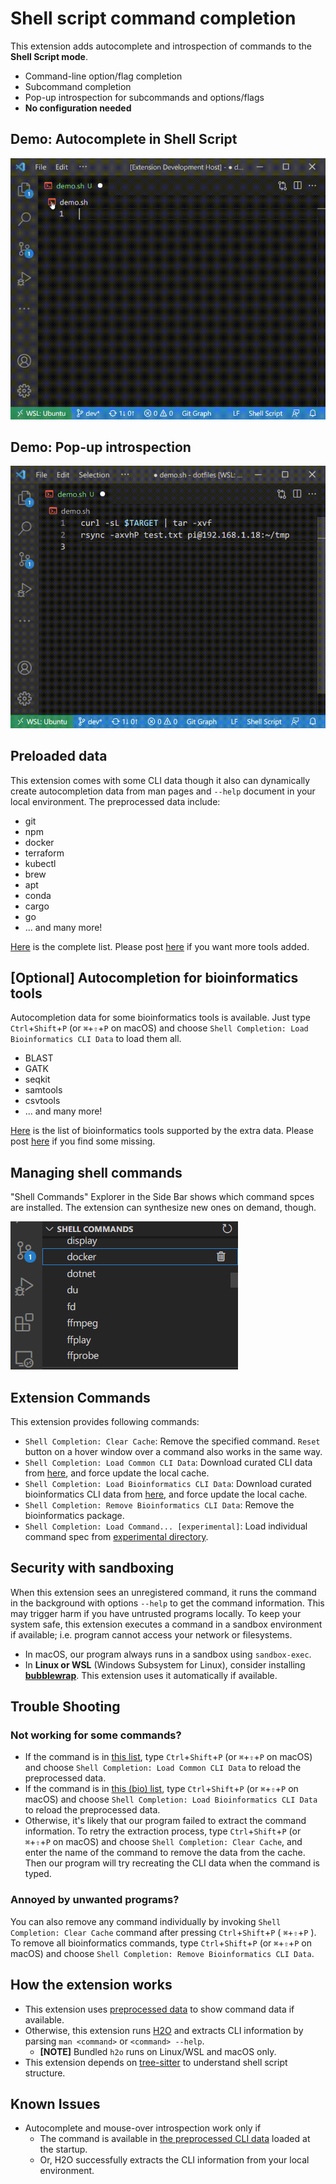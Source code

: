 # Shell script command completion

This extension adds autocomplete and introspection of commands to the **Shell Script mode**.

* Command-line option/flag completion
* Subcommand completion
* Pop-up introspection for subcommands and options/flags
* **No configuration needed**

## Demo: Autocomplete in Shell Script

![shellcomp](https://raw.githubusercontent.com/yamaton/vscode-h2o/main/images/demo-autocomplete.gif)



## Demo: Pop-up introspection

![hover](https://raw.githubusercontent.com/yamaton/vscode-h2o/main/images/demo-mouseover.gif)



## Preloaded data

This extension comes with some CLI data though it also can dynamically create autocompletion data from man pages and `--help` document in your local environment. The preprocessed data include:

* git
* npm
* docker
* terraform
* kubectl
* brew
* apt
* conda
* cargo
* go
* ... and many more!

[Here](https://github.com/yamaton/h2o-curated-data/blob/main/general.txt) is the complete list. Please post [here](https://github.com/yamaton/h2o-curated-data/issues/1) if you want more tools added.

## [Optional] Autocompletion for bioinformatics tools

Autocompletion data for some bioinformatics tools is available. Just type `Ctrl`+`Shift`+`P` (or `⌘`+`⇧`+`P` on macOS) and choose `Shell Completion: Load Bioinformatics CLI Data` to load them all.

* BLAST
* GATK
* seqkit
* samtools
* csvtools
* ... and many more!

[Here](https://github.com/yamaton/h2o-curated-data/blob/main/bio.txt) is the list of bioinformatics tools supported by the extra data. Please post [here](https://github.com/yamaton/h2o-curated-data/issues/1) if you find some missing.


## Managing shell commands

"Shell Commands" Explorer in the Side Bar shows which command spces are installed. The extension can synthesize new ones on demand, though.

![](https://raw.githubusercontent.com/yamaton/vscode-h2o/main/images/vscode-shell-command-explorer.png)



## Extension Commands

This extension provides following commands:

* `Shell Completion: Clear Cache`: Remove the specified command. `Reset` button on a hover window over a command also works in the same way.
* `Shell Completion: Load Common CLI Data`: Download curated CLI data from [here](https://github.com/yamaton/h2o-curated-data/tree/main/general/json), and force update the local cache.
* `Shell Completion: Load Bioinformatics CLI Data`: Download curated bioinformatics CLI data from [here](https://github.com/yamaton/h2o-curated-data/tree/main/bio/json), and force update the local cache.
* `Shell Completion: Remove Bioinformatics CLI Data`: Remove the bioinformatics package.
* `Shell Completion: Load Command... [experimental]`: Load individual command spec from [experimental directory](https://github.com/yamaton/h2o-curated-data/tree/main/experimental/json).



## Security with sandboxing

When this extension sees an unregistered command, it runs the command in the background with options `--help` to get the command information. This may trigger harm if you have untrusted programs locally. To keep your system safe, this extension executes a command in a sandbox environment if available; i.e. program cannot access your network or filesystems.

* In macOS, our program always runs in a sandbox using `sandbox-exec`.
* In **Linux or WSL** (Windows Subsystem for Linux), consider installing **[bubblewrap](https://wiki.archlinux.org/title/Bubblewrap)**. This extension uses it automatically if available.

## Trouble Shooting

### Not working for some commands?

* If the command is in [this list](https://github.com/yamaton/h2o-curated-data/blob/main/general.txt), type `Ctrl`+`Shift`+`P` (or `⌘`+`⇧`+`P` on macOS) and choose `Shell Completion: Load Common CLI Data` to reload the preprocessed data.
* If the command is in [this (bio) list](https://github.com/yamaton/h2o-curated-data/blob/main/bio.txt), type `Ctrl`+`Shift`+`P` (or `⌘`+`⇧`+`P` on macOS) and choose `Shell Completion: Load Bioinformatics CLI Data` to reload the preprocessed data.
* Otherwise, it's likely that our program failed to extract the command information.  To retry the extraction process, type `Ctrl`+`Shift`+`P` (or `⌘`+`⇧`+`P` on macOS) and choose `Shell Completion: Clear Cache`, and enter the name of the command to remove the data from the cache. Then our program will try recreating the CLI data when the command is typed.



### Annoyed by unwanted programs?
You can also remove any command individually by invoking `Shell Completion: Clear Cache` command after pressing `Ctrl`+`Shift`+`P` ( `⌘`+`⇧`+`P` ). To remove all bioinformatics commands, type `Ctrl`+`Shift`+`P` (or `⌘`+`⇧`+`P` on macOS) and choose `Shell Completion: Remove Bioinformatics CLI Data`.



## How the extension works

* This extension uses [preprocessed data](https://github.com/yamaton/h2o-curated-data/tree/main/general/json) to show command data if available.
* Otherwise, this extension runs [H2O](https://github.com/yamaton/h2o) and extracts CLI information by parsing `man <command>`  or  `<command> --help`.
  * **[NOTE]** Bundled `h2o` runs on Linux/WSL and macOS only.
* This extension depends on [tree-sitter](https://tree-sitter.github.io/tree-sitter/) to understand shell script structure.



## Known Issues

* Autocomplete and mouse-over introspection work only if
  * The command is available in [the preprocessed CLI data](https://github.com/yamaton/h2o-curated-data/tree/main/general/json) loaded at the startup.
  * Or, H2O successfully extracts the CLI information from your local environment.

